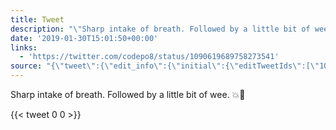 ```yaml
---
title: Tweet
description: "\"Sharp intake of breath. Followed by a little bit of wee. \U0001F4A5\U0001F680 \""
date: '2019-01-30T15:01:50+00:00'
links:
  - 'https://twitter.com/codepo8/status/1090619689758273541'
source: "{\"tweet\":{\"edit_info\":{\"initial\":{\"editTweetIds\":[\"1090639481726791680\"],\"editableUntil\":\"2019-01-30T16:54:50.202Z\",\"editsRemaining\":\"5\",\"isEditEligible\":true}},\"retweeted\":false,\"source\":\"<a href=\\\"http://twitter.com/download/android\\\" rel=\\\"nofollow\\\">Twitter for Android</a>\",\"entities\":{\"hashtags\":[],\"symbols\":[],\"user_mentions\":[],\"urls\":[{\"url\":\"https://t.co/NcannCN4M1\",\"expanded_url\":\"https://twitter.com/codepo8/status/1090619689758273541\",\"display_url\":\"twitter.com/codepo8/status…\",\"indices\":[\"60\",\"83\"]}]},\"display_text_range\":[\"0\",\"83\"],\"favorite_count\":\"0\",\"id_str\":\"1090639481726791680\",\"truncated\":false,\"retweet_count\":\"0\",\"id\":\"1090639481726791680\",\"possibly_sensitive\":false,\"created_at\":\"Wed Jan 30 15:54:50 +0000 2019\",\"favorited\":false,\"full_text\":\"Sharp intake of breath. Followed by a little bit of wee. \U0001F4A5\U0001F680 https://t.co/NcannCN4M1\",\"lang\":\"en\"}}"
---
```

Sharp intake of breath. Followed by a little bit of wee. 💥🚀 
    
{{< tweet 0 0 >}}
    
